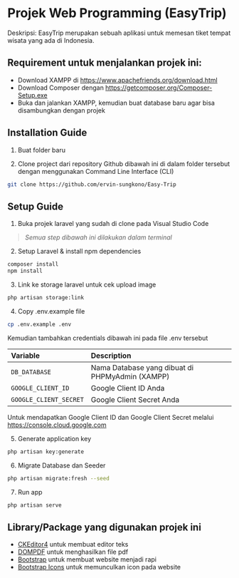 # Projek Web Programming (EasyTrip)
Deskripsi: EasyTrip merupakan sebuah aplikasi untuk memesan tiket tempat wisata yang ada di Indonesia. 

## Requirement untuk menjalankan projek ini:
- Download XAMPP di https://www.apachefriends.org/download.html
- Download Composer dengan https://getcomposer.org/Composer-Setup.exe   
- Buka dan jalankan XAMPP, kemudian buat database baru agar bisa disambungkan dengan projek

## Installation Guide
1. Buat folder baru

2. Clone project dari repository Github dibawah ini di dalam folder tersebut dengan menggunakan Command Line Interface (CLI)
```sh
git clone https://github.com/ervin-sungkono/Easy-Trip
```
## Setup Guide
1. Buka projek laravel yang sudah di clone pada Visual Studio Code

> *Semua step dibawah ini dilakukan dalam terminal*


2. Setup Laravel & install npm dependencies
```sh
composer install
npm install
```

3. Link ke storage laravel untuk cek upload image
```sh
php artisan storage:link
```

4. Copy .env.example file 
```sh
cp .env.example .env
```

Kemudian tambahkan credentials dibawah ini pada file .env tersebut

| Variable | Description |
| :--- | :--- |
| `DB_DATABASE` | Nama Database yang dibuat di PHPMyAdmin (XAMPP) |
| `GOOGLE_CLIENT_ID` | Google Client ID Anda |
| `GOOGLE_CLIENT_SECRET` | Google Client Secret Anda |

Untuk mendapatkan Google Client ID dan Google Client Secret melalui https://console.cloud.google.com

5. Generate application key
 ```sh
php artisan key:generate
```

6. Migrate Database dan Seeder
 ```sh
php artisan migrate:fresh --seed
```

7. Run app
```sh
php artisan serve
```

## Library/Package yang digunakan projek ini
- [CKEditor4](https://ckeditor.com/ckeditor-4/download/) untuk membuat editor teks
- [DOMPDF](https://github.com/barryvdh/laravel-dompdf) untuk menghasilkan file pdf
- [Bootstrap](https://github.com/twbs/bootstrap) untuk membuat website menjadi rapi
- [Bootstrap Icons](https://github.com/twbs/icons) untuk memunculkan icon pada website
